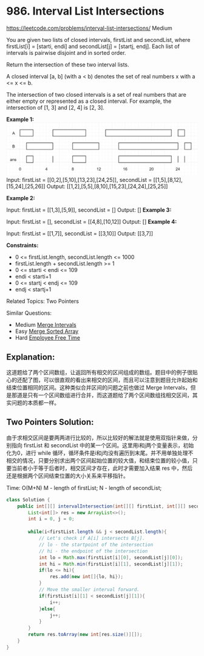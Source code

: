 # 986. Interval List Intersections
<https://leetcode.com/problems/interval-list-intersections/>
Medium

You are given two lists of closed intervals, firstList and secondList, where firstList[i] = [starti, endi] and secondList[j] = [startj, endj]. Each list of intervals is pairwise disjoint and in sorted order.

Return the intersection of these two interval lists.

A closed interval [a, b] (with a < b) denotes the set of real numbers x with a <= x <= b.

The intersection of two closed intervals is a set of real numbers that are either empty or represented as a closed interval. For example, the intersection of [1, 3] and [2, 4] is [2, 3].

 

**Example 1:**
![alt text](../resources/986_q1.png)
Input: firstList = [[0,2],[5,10],[13,23],[24,25]], secondList = [[1,5],[8,12],[15,24],[25,26]]
Output: [[1,2],[5,5],[8,10],[15,23],[24,24],[25,25]]

**Example 2:**

Input: firstList = [[1,3],[5,9]], secondList = []
Output: []
**Example 3:**

Input: firstList = [], secondList = [[4,8],[10,12]]
Output: []
**Example 4:**

Input: firstList = [[1,7]], secondList = [[3,10]]
Output: [[3,7]]
 
**Constraints:**

* 0 <= firstList.length, secondList.length <= 1000
* firstList.length + secondList.length >= 1
* 0 <= starti < endi <= 109
* endi < starti+1
* 0 <= startj < endj <= 109
* endj < startj+1


Related Topics: Two Pointers

Similar Questions: 
* Medium [Merge Intervals](https://leetcode.com/problems/merge-intervals/)
* Easy [Merge Sorted Array](https://leetcode.com/problems/merge-sorted-array/)
* Hard [Employee Free Time](https://leetcode.com/problems/employee-free-time/)


## Explanation: 
这道题给了两个区间数组，让返回所有相交的区间组成的数组。题目中的例子很贴心的还配了图，可以很直观的看出来相交的区间，而且可以注意到题目允许起始和结束位置相同的区间。这种类似合并区间的问题之前也做过 Merge Intervals，但是那道是只有一个区间数组进行合并，而这道题给了两个区间数组找相交区间，其实问题的本质都一样。


## Two Pointers Solution: 
由于求相交区间是要两两进行比较的，所以比较好的解法就是使用双指针来做，分别指向 firstList 和 secondList 中的某一个区间。这里用i和j两个变量表示，初始化为0，进行 while 循环，循环条件是i和j均没有遍历到末尾。并不用单独处理不相交的情况，只要分别求出两个区间起始位置的较大值，和结束位置的较小值，只要当前者小于等于后者时，相交区间才存在，此时才需要加入结果 res 中，然后还是根据两个区间结束位置的大小关系来平移指针。

Time: O(M+N) M - length of firstList; N - length of secondList; 
```java
class Solution {
    public int[][] intervalIntersection(int[][] firstList, int[][] secondList) {
        List<int[]> res = new ArrayList<>();
        int i = 0, j = 0;
        
        while(i<firstList.length && j < secondList.length){
            // Let's check if A[i] intersects B[j].
            // lo - the startpoint of the intersection
            // hi - the endpoint of the intersection
            int lo = Math.max(firstList[i][0], secondList[j][0]);
            int hi = Math.min(firstList[i][1], secondList[j][1]);
            if(lo <= hi){
                res.add(new int[]{lo, hi});
            }
            // Move the smaller interval forward.
            if(firstList[i][1] < secondList[j][1]){
                i++;
            }else{
                j++;
            }
        }
        return res.toArray(new int[res.size()][]);
    }
}
```